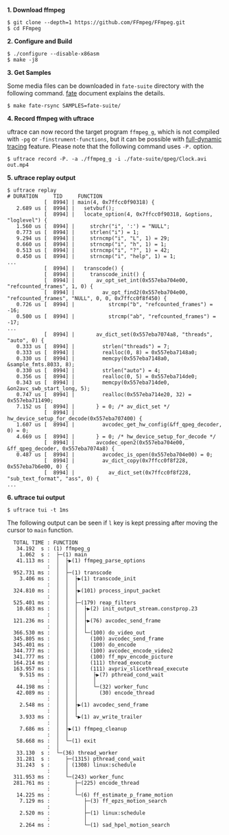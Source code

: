 **1. Download ffmpeg**
```
$ git clone --depth=1 https://github.com/FFmpeg/FFmpeg.git
$ cd FFmpeg
```

**2. Configure and Build**
```
$ ./configure --disable-x86asm
$ make -j8
```

**3. Get Samples**

Some media files can be downloaded in `fate-suite` directory with the following command. [fate](https://ffmpeg.org/fate.html) document explains the details.
```
$ make fate-rsync SAMPLES=fate-suite/
```

**4. Record ffmpeg with uftrace**

uftrace can now record the target program `ffmpeg_g`, which is not compiled with `-pg` or `-finstrument-functions`, but it can be possible with [full-dynamic tracing](https://uftrace.github.io/slide/#full-dynamic-tracing) feature. Please note that the following command uses `-P.` option.
```
$ uftrace record -P. -a ./ffmpeg_g -i ./fate-suite/qpeg/Clock.avi out.mp4
```

**5. uftrace replay output**
```
$ uftrace replay
# DURATION     TID     FUNCTION
            [  8994] | main(4, 0x7ffcc0f90318) {
   2.689 us [  8994] |   setvbuf();
            [  8994] |   locate_option(4, 0x7ffcc0f90318, &options, "loglevel") {
   1.560 us [  8994] |     strchr("i", ':') = "NULL";
   0.773 us [  8994] |     strlen("i") = 1;
   9.294 us [  8994] |     strncmp("i", "L", 1) = 29;
   0.660 us [  8994] |     strncmp("i", "h", 1) = 1;
   0.513 us [  8994] |     strncmp("i", "?", 1) = 42;
   0.450 us [  8994] |     strncmp("i", "help", 1) = 1;
...
            [  8994] |   transcode() {
            [  8994] |     transcode_init() {
            [  8994] |       av_opt_set_int(0x557eba704e00, "refcounted_frames", 1, 0) {
            [  8994] |         av_opt_find2(0x557eba704e00, "refcounted_frames", "NULL", 0, 0, 0x7ffcc0f8f450) {
   0.726 us [  8994] |           strcmp("b", "refcounted_frames") = -16;
   0.500 us [  8994] |           strcmp("ab", "refcounted_frames") = -17;
...
            [  8994] |       av_dict_set(0x557eba7074a8, "threads", "auto", 0) {
   0.333 us [  8994] |         strlen("threads") = 7;
   0.333 us [  8994] |         realloc(0, 8) = 0x557eba7148a0;
   0.330 us [  8994] |         memcpy(0x557eba7148a0, &sample_fmts.8033, 8);
   0.330 us [  8994] |         strlen("auto") = 4;
   0.356 us [  8994] |         realloc(0, 5) = 0x557eba714de0;
   0.343 us [  8994] |         memcpy(0x557eba714de0, &on2avc_swb_start_long, 5);
   0.747 us [  8994] |         realloc(0x557eba714e20, 32) = 0x557eba711490;
   7.152 us [  8994] |       } = 0; /* av_dict_set */
            [  8994] |       hw_device_setup_for_decode(0x557eba707400) {
   1.607 us [  8994] |         avcodec_get_hw_config(&ff_qpeg_decoder, 0) = 0;
   4.669 us [  8994] |       } = 0; /* hw_device_setup_for_decode */
            [  8994] |       avcodec_open2(0x557eba704e00, &ff_qpeg_decoder, 0x557eba7074a8) {
   0.487 us [  8994] |         avcodec_is_open(0x557eba704e00) = 0;
            [  8994] |         av_dict_copy(0x7ffcc0f8f228, 0x557eba7b6e00, 0) {
            [  8994] |           av_dict_set(0x7ffcc0f8f228, "sub_text_format", "ass", 0) {
...
```

**6. uftrace tui output**
```
$ uftrace tui -t 1ms
```
The following output can be seen if `l` key is kept pressing after moving the cursor to `main` function.
```
  TOTAL TIME : FUNCTION
   34.192  s : (1) ffmpeg_g
    1.062  s :  ├─(1) main
   41.113 ms :  │  ├▶(1) ffmpeg_parse_options
             :  │  │
  952.731 ms :  │  ├─(1) transcode
    3.406 ms :  │  │  ├▶(1) transcode_init
             :  │  │  │
  324.810 ms :  │  │  ├▶(101) process_input_packet
             :  │  │  │
  525.401 ms :  │  │  ├─(179) reap_filters
   10.683 ms :  │  │  │  ├▶(2) init_output_stream.constprop.23
             :  │  │  │  │
  121.236 ms :  │  │  │  ├▶(76) avcodec_send_frame
             :  │  │  │  │
  366.530 ms :  │  │  │  └─(100) do_video_out
  345.805 ms :  │  │  │    (100) avcodec_send_frame
  345.401 ms :  │  │  │    (100) do_encode
  344.777 ms :  │  │  │    (100) avcodec_encode_video2
  341.777 ms :  │  │  │    (100) ff_mpv_encode_picture
  164.214 ms :  │  │  │    (111) thread_execute
  163.957 ms :  │  │  │    (111) avpriv_slicethread_execute
    9.515 ms :  │  │  │     ├▶(7) pthread_cond_wait
             :  │  │  │     │
   44.198 ms :  │  │  │     └─(32) worker_func
   42.089 ms :  │  │  │       (30) encode_thread
             :  │  │  │
    2.548 ms :  │  │  ├▶(1) avcodec_send_frame
             :  │  │  │
    3.933 ms :  │  │  └▶(1) av_write_trailer
             :  │  │
    7.686 ms :  │  ├▶(1) ffmpeg_cleanup
             :  │  │
   58.668 ms :  │  └─(1) exit
             :  │
   33.130  s :  └─(36) thread_worker
   31.281  s :     ├─(1315) pthread_cond_wait
   31.243  s :     │ (1308) linux:schedule
             :     │
  311.953 ms :     └─(243) worker_func
  281.761 ms :        ├─(225) encode_thread
             :        │
   14.225 ms :        └─(6) ff_estimate_p_frame_motion
    7.129 ms :           ├─(3) ff_epzs_motion_search
             :           │
    2.520 ms :           ├─(1) linux:schedule
             :           │
    2.264 ms :           └─(1) sad_hpel_motion_search
```